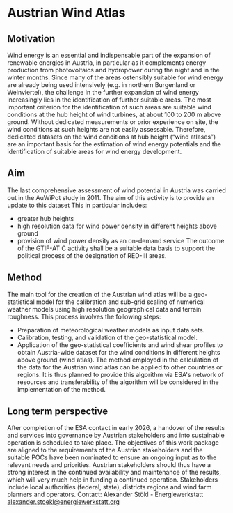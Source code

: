 # Austrian Wind Atlas
## Motivation
Wind energy is an essential and indispensable part of the expansion of renewable energies in Austria, in particular as it complements energy production from photovoltaics and hydropower during the night and in the winter months.
Since many of the areas ostensibly suitable for wind energy are already being used intensively (e.g. in northern Burgenland or Weinviertel), the challenge in the further expansion of wind energy increasingly lies in the identification of further suitable areas. The most important criterion for the identification of such areas are suitable wind conditions at the hub height of wind turbines, at about 100 to 200 m above ground. 
Without dedicated measurements or prior experience on site, the wind conditions at such heights are not easily assessable. Therefore, dedicated datasets on the wind conditions at hub height (“wind atlases”) are an important basis for the estimation of wind energy potentials and the identification of suitable areas for wind energy development.
## Aim
The last comprehensive assessment of wind potential in Austria was carried out in the AuWiPot study in 2011. The aim of this activity is to provide an update to this dataset 
This in particular includes:
- greater hub heights
- high resolution data for wind power density in different heights above ground
- provision of wind power density as an on-demand service
The outcome of the GTIF-AT C activity shall be a suitable data basis to support the political process of the designation of RED-III areas.
## Method
The main tool for the creation of the Austrian wind atlas will be a geo-statistical model for the calibration and sub-grid scaling of numerical weather models using high resolution geographical data and terrain roughness. 
This process involves the following steps:
-	Preparation of meteorological weather models as input data sets.
-	Calibration, testing, and validation of the geo-statistical model.
-	Application of the geo-statistical coefficients and wind shear profiles to obtain Austria-wide dataset for the wind conditions in different heights above ground (wind atlas). 
The method employed in the calculation of the data for the Austrian wind atlas can be applied to other countries or regions. It is thus planned to provide this algorithm via ESA's network of resources and transferability of the algorithm will be considered in the implementation of the method.
## Long term perspective
After completion of the ESA contact in early 2026, a handover of the results and services into governance by Austrian stakeholders and into sustainable operation is scheduled to take place. The objectives of this work package are aligned to the requirements of the Austrian stakeholders and the suitable POCs have been nominated to ensure an ongoing input as to the relevant needs and priorities. Austrian stakeholders should thus have a strong interest in the continued availability and maintenance of the results, which will very much help in funding a continued operation.
Stakeholders include local authorities (federal, state), districts regions and wind farm planners and operators.
Contact: 
Alexander Stökl - Energiewerkstatt
alexander.stoekl@energiewerkstatt.org
